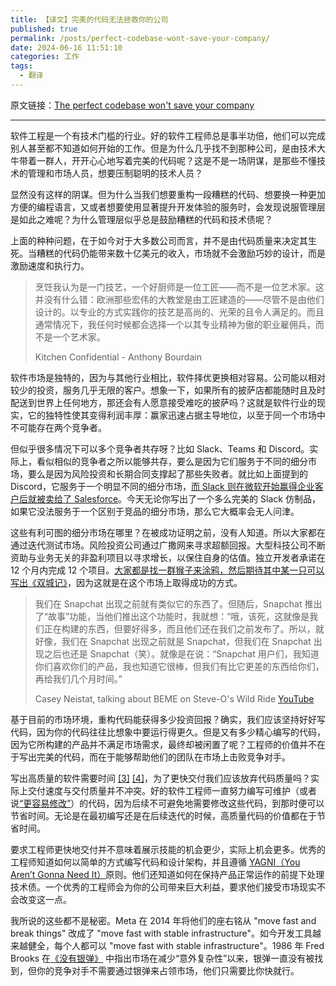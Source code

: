 ```yaml
---
title: 【译文】完美的代码无法拯救你的公司
published: true
permalink: /posts/perfect-codebase-wont-save-your-company/
date: 2024-06-16 11:51:10
categories: 工作
tags:
  - 翻译
---
```


原文链接：[The perfect codebase won't save your company](https://www.catalystmonitor.com/blog/perfect-codebase-wont-save-your-company)

---

软件工程是一个有技术门槛的行业。好的软件工程师总是事半功倍，他们可以完成别人甚至都不知道如何开始的工作。但是为什么几乎找不到那种公司，是由技术大牛带着一群人，开开心心地写着完美的代码呢？这是不是一场阴谋，是那些不懂技术的管理和市场人员，想要压制聪明的技术人员？

显然没有这样的阴谋。但为什么当我们想要重构一段糟糕的代码、想要换一种更加方便的编程语言，又或者想要使用显著提升开发体验的服务时，会发现说服管理层是如此之难呢？为什么管理层似乎总是鼓励糟糕的代码和技术债呢？

上面的种种问题，在于如今对于大多数公司而言，并不是由代码质量来决定其生死。当糟糕的代码仍能带来数十亿美元的收入，市场就不会激励巧妙的设计，而是激励速度和执行力。

> 烹饪我认为是一门技艺，一个好厨师是一位工匠——而不是一位艺术家。这并没有什么错：欧洲那些宏伟的大教堂是由工匠建造的——尽管不是由他们设计的。以专业的方式实践你的技艺是高尚的、光荣的且令人满足的。而且通常情况下，我任何时候都会选择一个以其专业精神为傲的职业雇佣兵，而不是一个艺术家。
>
> Kitchen Confidential - Anthony Bourdain

软件市场是独特的，因为与其他行业相比，软件择优更换相对容易。公司能以相对较少的投资，服务几乎无限的客户。想象一下，如果所有的披萨店都能随时且及时配送到世界上任何地方，那还会有人愿意接受难吃的披萨吗？这就是软件行业的现实，它的独特性使其变得利润丰厚：赢家迅速占据主导地位，以至于同一个市场中不可能存在两个竞争者。

但似乎很多情况下可以多个竞争者共存呀？比如 Slack、Teams 和 Discord。实际上，看似相似的竞争者之所以能够共存，要么是因为它们服务于不同的细分市场，要么是因为风险投资和长期合同支撑起了那些失败者。就比如上面提到的 Discord，它服务于一个明显不同的细分市场，[而 Slack 则在微软开始赢得企业客户后就被卖给了 Salesforce](https://www.theverge.com/22150313/how-microsoft-crushed-slack-salesforce-acquisition)。今天无论你写出了一个多么完美的 Slack 仿制品，如果它没法服务于一个区别于竞品的细分市场，那么它大概率会无人问津。

这些有利可图的细分市场在哪里？在被成功证明之前，没有人知道。所以大家都在通过迭代测试市场。风险投资公司通过广撒网来寻求超额回报。大型科技公司不断资助与业务无关的非盈利项目以寻求增长，以保住自身的估值。独立开发者承诺在 12 个月内完成 12 个项目。[大家都是找一群猴子来涂鸦，然后期待其中某一只可以写出《双城记》](https://en.wikipedia.org/wiki/Infinite_monkey_theorem_in_popular_culture)，因为这就是在这个市场上取得成功的方式。

> 我们在 Snapchat 出现之前就有类似它的东西了。但随后，Snapchat 推出了“故事”功能，当他们推出这个功能时，我就想：“哦，该死，这就像是我们正在构建的东西，但要好得多，而且他们还在我们之前发布了。所以，就好像，我们在 Snapchat 出现之前就是 Snapchat，但我们在 Snapchat 出现之后也还是 Snapchat（笑）。就像是在说：“Snapchat 用户们，我知道你们喜欢你们的产品，我也知道它很棒，但我们有比它更差的东西给你们，再给我们几个月时间。”
>
> Casey Neistat, talking about BEME on Steve-O's Wild Ride [YouTube](https://www.youtube.com/watch?v=SU5PRsSvo2E)

基于目前的市场环境，重构代码能获得多少投资回报？确实，我们应该坚持好好写代码，因为你的代码往往比想象中要运行得更久。但是又有多少精心编写的代码，因为它所构建的产品并不满足市场需求，最终却被闲置了呢？工程师的价值并不在于写出完美的代码，而在于能够帮助他们的团队在市场上击败竞争对手。

写出高质量的软件需要时间 [[3]](https://www.joelonsoftware.com/2001/07/21/good-software-takes-ten-years-get-used-to-it/) [[4]](https://www.reddit.com/r/programming/comments/uu5a5k/why_building_software_takes_time/)，为了更快交付我们应该放弃代码质量吗？实际上交付速度与交付质量并不冲突。好的软件工程师一直努力编写可维护（或者说[“更容易修改”](https://pragprog.com/titles/tpp20/the-pragmatic-programmer-20th-anniversary-edition/)）的代码，因为后续不可避免地需要修改这些代码，到那时便可以节省时间。无论是在最初编写还是在后续迭代的时候，高质量代码的价值都在于节省时间。

要求工程师更快地交付并不意味着展示技能的机会更少，实际上机会更多。优秀的工程师知道如何以简单的方式编写代码和设计架构，并且遵循 [YAGNI（You Aren’t Gonna Need It）](https://en.wikipedia.org/wiki/You_aren%27t_gonna_need_it)原则。他们还知道如何在保持产品正常运作的前提下处理技术债。一个优秀的工程师会为你的公司带来巨大利益，要求他们接受市场现实不会改变这一点。

我所说的这些都不是秘密。Meta 在 2014 年将他们的座右铭从 "move fast and break things" 改成了 "move fast with stable infrastructure"。如今开发工具越来越健全，每个人都可以 "move fast with stable infrastructure"。1986 年 Fred Brooks 在[《没有银弹》](https://en.wikipedia.org/wiki/No_Silver_Bullet) 中指出市场在减少“意外复杂性”以来，银弹一直没有被找到，但你的竞争对手不需要通过银弹来占领市场，他们只需要比你快就行。
